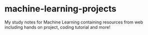 # machine-learning-projects

My study notes for Machine Learning containing resources from web including hands on project, coding tutorial and more! 
